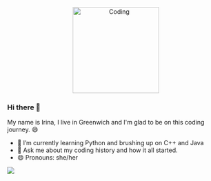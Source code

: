 <div align="center">
<img align="center" alt="Coding" width="200" src="https://www.ashg.org/wp-content/uploads/2019/10/Graphic-S-Nascent-Transcript-science-and-the-social-media-300x300.png" />
</div>

### Hi there 👋

My name is Irina, I live in Greenwich and I'm glad to be on this coding journey. 😄

- 🌱 I’m currently learning Python and brushing up on C++ and Java
- 💬 Ask me about my coding history and how it all started.
- 😄 Pronouns: she/her

![](https://komarev.com/ghpvc/?username=irina-andrei&color=blueviolet)
